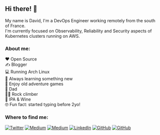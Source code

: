 <h2>Hi there! 👋</h2>

My name is David, I'm a DevOps Engineer working remotely from the south of France.\
I'm currently focused on Observability, Reliability and Security aspects of Kubernetes clusters running on AWS.

<h3>About me:</h3>

❤️ Open Source \
✍️ Blogger \
💻 Running Arch Linux \
🎯 Always learning something new \
💾 Enjoy old adventure games \
👶 Dad \
🧗‍♂️ Rock climber \
🍺 IPA & Wine \
🤓 Fun fact: started typing before 2yo!
<br>
</div>

<h3>Where to find me:</h3>

<!-- https://github.com/simple-icons/simple-icons/blob/develop/slugs.md -->
[![Twitter](https://img.shields.io/badge/Twitter-1D9BF0?logo=twitter&logoColor=fff&style=for-the-badge)](https://twitter.com/0xDC_) 
[![Medium](https://img.shields.io/badge/Medium-fff?logo=medium&logoColor=000&style=for-the-badge)](https://medium.com/@dotdc#gh-dark-mode-only) 
[![Medium](https://img.shields.io/badge/Medium-000?logo=medium&logoColor=fff&style=for-the-badge)](https://medium.com/@dotdc#gh-light-mode-only) 
[![LinkedIn](https://img.shields.io/badge/LinkedIn-0077b5?logo=linkedin&style=for-the-badge)](https://www.linkedin.com/in/0xDC/) 
[![GitHub](https://img.shields.io/badge/GitHub-fff?logo=github&logoColor=000&style=for-the-badge)](https://github.com/dotdc#gh-dark-mode-only) 
[![GitHub](https://img.shields.io/badge/GitHub-000?logo=github&logoColor=fff&style=for-the-badge)](https://github.com/dotdc#gh-light-mode-only) 